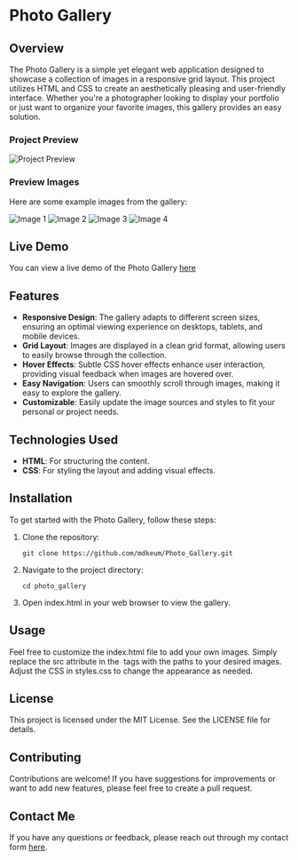 # Photo Gallery

## Overview

The Photo Gallery is a simple yet elegant web application designed to showcase a collection of images in a responsive grid layout. This project utilizes HTML and CSS to create an aesthetically pleasing and user-friendly interface. Whether you're a photographer looking to display your portfolio or just want to organize your favorite images, this gallery provides an easy solution.

### Project Preview

![Project Preview](https://github.com/mdkeum/Photo_Gallery/blob/main/images/photo_gallery_screenshot.JPG)

### Preview Images

Here are some example images from the gallery:

![Image 1](https://github.com/mdkeum/Photo_Gallery/blob/main/images/image1.JPG)
![Image 2](https://github.com/mdkeum/Photo_Gallery/blob/main/images/image2.JPG)
![Image 3](https://github.com/mdkeum/Photo_Gallery/blob/main/images/image3.JPG)
![Image 4](https://github.com/mdkeum/Photo_Gallery/blob/main/images/image4.JPG)

## Live Demo

You can view a live demo of the Photo Gallery [here](https://mdkeum.github.io/Photo-Gallery/)

## Features

- **Responsive Design**: The gallery adapts to different screen sizes, ensuring an optimal viewing experience on desktops, tablets, and mobile devices.
- **Grid Layout**: Images are displayed in a clean grid format, allowing users to easily browse through the collection.
- **Hover Effects**: Subtle CSS hover effects enhance user interaction, providing visual feedback when images are hovered over.
- **Easy Navigation**: Users can smoothly scroll through images, making it easy to explore the gallery.
- **Customizable**: Easily update the image sources and styles to fit your personal or project needs.

## Technologies Used

- **HTML**: For structuring the content.
- **CSS**: For styling the layout and adding visual effects.

## Installation

To get started with the Photo Gallery, follow these steps:

1. Clone the repository:
   ```
   git clone https://github.com/mdkeum/Photo_Gallery.git
2. Navigate to the project directory:
   ```
   cd photo_gallery
3. Open index.html in your web browser to view the gallery.

## Usage
Feel free to customize the index.html file to add your own images. Simply replace the src attribute in the <img> tags with the paths to your desired images. Adjust the CSS in styles.css to change the appearance as needed.

## License
This project is licensed under the MIT License. See the LICENSE file for details.

## Contributing
Contributions are welcome! If you have suggestions for improvements or want to add new features, please feel free to create a pull request.

## Contact Me

If you have any questions or feedback, please reach out through my contact form [here](https:https://forms.gle/nXtzbpJXCPSpXUh8A).

